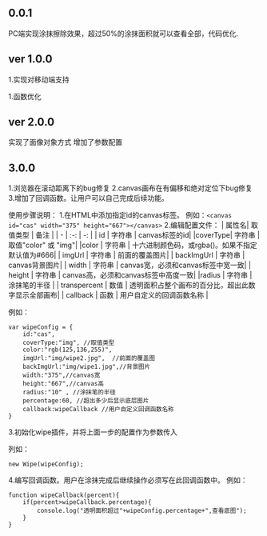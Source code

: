 ﻿## 0.0.1 ##
PC端实现涂抹擦除效果，超过50%的涂抹面积就可以查看全部，代码优化.
## ver 1.0.0 ##
1.实现对移动端支持

1.函数优化
## ver 2.0.0 ##
实现了面像对象方式
增加了参数配置
## 3.0.0 ##
1.浏览器在滚动距离下的bug修复
2.canvas画布在有偏移和绝对定位下bug修复
3.增加了回调函数。让用户可以自己完成后续功能。

使用步骤说明：
1.在HTML中添加指定id的canvas标签。
例如：` <canvas id="cas" width="375" height="667"></canvas> `
2.编辑配置文件：
| 属性名| 取值类型 | 备注 |
| - | :-: | -: | 
| id | 字符串 | canvas标签的id|
|coverType| 字符串 | 取值"color" 或 "img"|
|color | 字符串 | 十六进制颜色码，或rgba()。如果不指定默认值为#666|
| imgUrl | 字符串 | 前面的覆盖图片|
| backImgUrl | 字符串 | canvas背景图片|
| width | 字符串 | canvas宽，必须和canvas标签中宽一致|
| height | 字符串 | canvas高，必须和canvas标签中高度一致|
|radius | 字符串 | 涂抹笔的半径 |
| transpercent | 数值 | 透明面积占整个画布的百分比，超出此数字显示全部画布|
| callback | 函数 | 用户自定义的回调函数名称 |

例如：
``` 
var wipeConfig = {
	id:"cas",
	coverType:"img", //取值类型
	color:"rgb(125,136,255)",
	imgUrl:"img/wipe2.jpg",  //前面的覆盖图
	backImgUrl:"img/wipe1.jpg",//背景图片 
	width:"375",//canvas宽
	height:"667",//canvas高
	radius:"10" , //涂抹笔的半径
	percentage:60, //超出多少后显示底层图片
	callback:wipeCallback //用户自定义回调函数名称
}
 ``` 3.初始化wipe插件，并将上面一步的配置作为参数传入列如：``` 
new Wipe(wipeConfig);
 ```4.编写回调函数。用户在涂抹完成后继续操作必须写在此回调函数中。例如：``` 
function wipeCallback(percent){	if(percent>wipeCallback.percentage){		console.log("透明面积超过"+wipeConfig.percentage+",查看底图");	}}
 ```